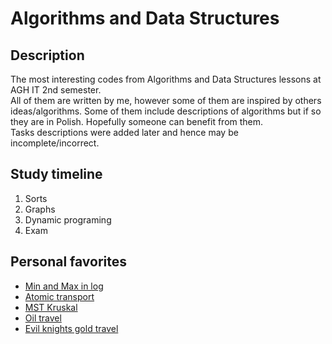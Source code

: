 # Algorithms and Data Structures

## Description

The most interesting codes from Algorithms and Data Structures lessons at AGH IT 2nd semester.<br>
All of them are written by me, however some of them are inspired by others ideas/algorithms.
Some of them include descriptions of algorithms but if so they are in Polish. Hopefully someone can benefit from them.<br>
Tasks descriptions were added later and hence may be incomplete/incorrect.

## Study timeline

1. Sorts
2. Graphs
3. Dynamic programing
4. Exam

## Personal favorites

* [Min and Max in log](sorts/min&max_in_log.py)
* [Atomic transport](graphs/atomic_transport.py)
* [MST Kruskal](graphs/mst_kruskal.py)
* [Oil travel](dynamic_programming/oil_travel.py)
* [Evil knights gold travel](exam/egz1A.py)

